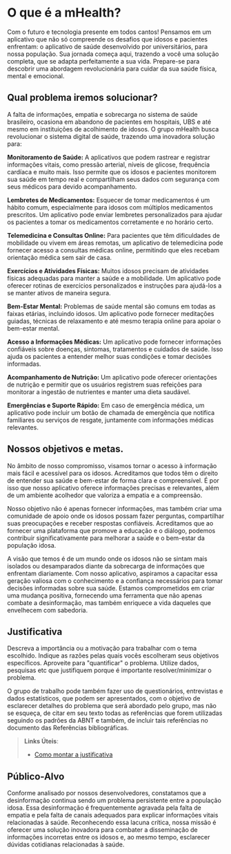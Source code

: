 # O que é a mHealth?
Com o futuro e tecnologia presente em todos cantos! Pensamos em um aplicativo que não só compreende os desafios que idosos e pacientes enfrentam: o aplicativo de saúde desenvolvido por universitários, para nossa população. Sua jornada começa aqui, trazendo a você uma solução completa, que se adapta perfeitamente a sua vida. Prepare-se para descobrir uma abordagem revolucionária para cuidar da sua saúde física, mental e emocional. 


## Qual problema iremos solucionar?
A falta de informações, empatia e sobrecarga no sistema de saúde brasileiro, ocasiona em abandono de pacientes em hospitais, UBS e até mesmo em instituições de acolhimento de idosos. O grupo mHealth busca revolucionar o sistema digital de saúde, trazendo uma inovadora solução para:

**Monitoramento de Saúde:** A aplicativos que podem rastrear e registrar informações vitais, como pressão arterial, níveis de glicose, frequência cardíaca e muito mais. Isso permite que os idosos e pacientes monitorem sua saúde em tempo real e compartilham seus dados com segurança com seus médicos para devido acompanhamento.

**Lembretes de Medicamentos:** Esquecer de tomar medicamentos é um hábito comum, especialmente para idosos com múltiplos medicamentos prescritos. Um aplicativo pode enviar lembretes personalizados para ajudar os pacientes a tomar os medicamentos corretamente e no horário certo.

**Telemedicina e Consultas Online:** Para pacientes que têm dificuldades de mobilidade ou vivem em áreas remotas, um aplicativo de telemedicina pode fornecer acesso a consultas médicas online, permitindo que eles recebam orientação médica sem sair de casa.

**Exercícios e Atividades Físicas:** Muitos idosos precisam de atividades físicas adequadas para manter a saúde e a mobilidade. Um aplicativo pode oferecer rotinas de exercícios personalizados e instruções para ajudá-los a se manter ativos de maneira segura.

**Bem-Estar Mental:** Problemas de saúde mental são comuns em todas as faixas etárias, incluindo idosos. Um aplicativo pode fornecer meditações guiadas, técnicas de relaxamento e até mesmo terapia online para apoiar o bem-estar mental.

**Acesso a Informações Médicas:** Um aplicativo pode fornecer informações confiáveis sobre doenças, sintomas, tratamentos e cuidados de saúde. Isso ajuda os pacientes a entender melhor suas condições e tomar decisões informadas.

**Acompanhamento de Nutrição:** Um aplicativo pode oferecer orientações de nutrição e permitir que os usuários registrem suas refeições para monitorar a ingestão de nutrientes e manter uma dieta saudável.

**Emergências e Suporte Rápido:** Em caso de emergência médica, um aplicativo pode incluir um botão de chamada de emergência que notifica familiares ou serviços de resgate, juntamente com informações médicas relevantes.



## Nossos objetivos e metas.

No âmbito de nosso compromisso, visamos tornar o acesso à informação mais fácil e acessível para os idosos. Acreditamos que todos têm o direito de entender sua saúde e bem-estar de forma clara e compreensível. É por isso que nosso aplicativo oferece informações precisas e relevantes, além de um ambiente acolhedor que valoriza a empatia e a compreensão.

Nosso objetivo não é apenas fornecer informações, mas também criar uma comunidade de apoio onde os idosos possam fazer perguntas, compartilhar suas preocupações e receber respostas confiáveis. Acreditamos que ao fornecer uma plataforma que promove a educação e o diálogo, podemos contribuir significativamente para melhorar a saúde e o bem-estar da população idosa.

A visão que temos é de um mundo onde os idosos não se sintam mais isolados ou desamparados diante da sobrecarga de informações que enfrentam diariamente. Com nosso aplicativo, aspiramos a capacitar essa geração valiosa com o conhecimento e a confiança necessários para tomar decisões informadas sobre sua saúde. Estamos comprometidos em criar uma mudança positiva, fornecendo uma ferramenta que não apenas combate a desinformação, mas também enriquece a vida daqueles que envelhecem com sabedoria.



## Justificativa

Descreva a importância ou a motivação para trabalhar com o tema escolhido. Indique as razões pelas quais vocês escolheram seus objetivos específicos. Aproveite para "quantificar" o problema. Utilize dados, pesquisas etc que justifiquem porque é importante resolver/minimizar o problema. 

O grupo de trabalho pode também fazer uso de questionários, entrevistas e dados estatísticos, que podem ser apresentados, com o objetivo de esclarecer detalhes do problema que será abordado pelo grupo, mas não se esqueça, de citar em seu texto todas as referências que forem utilizadas seguindo os padrões da ABNT e também, de incluir tais referências no documento das Referências bibliográficas.

> **Links Úteis**:
> - [Como montar a justificativa](https://guiadamonografia.com.br/como-montar-justificativa-do-tcc/)

## Público-Alvo

Conforme analisado por nossos desenvolvedores, constatamos que a desinformação continua sendo um problema persistente entre a população idosa. Essa desinformação é frequentemente agravada pela falta de empatia e pela falta de canais adequados para explicar informações vitais relacionadas à saúde. Reconhecendo essa lacuna crítica, nossa missão é oferecer uma solução inovadora para combater a disseminação de informações incorretas entre os idosos e, ao mesmo tempo, esclarecer dúvidas cotidianas relacionadas à saúde.







